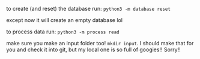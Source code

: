 to create (and reset) the database run:
`python3 -m database reset`

except now it will create an empty database lol 

to process data run:
`python3 -m process read`

make sure you make an input folder too! 
`mkdir input`. I should make that for you and check it into git, but my local one is so full of googies!! Sorry!!